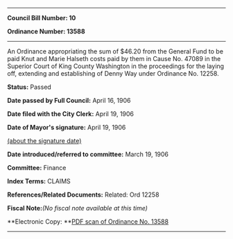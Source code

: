 

********

**Council Bill Number: 10**
   
**Ordinance Number: 13588**
********

 An Ordinance appropriating the sum of $46.20 from the General Fund to be paid Knut and Marie Halseth costs paid by them in Cause No. 47089 in the Superior Court of King County Washington in the proceedings for the laying off, extending and establishing of Denny Way under Ordinance No. 12258.

**Status:** Passed
   
**Date passed by Full Council:** April 16, 1906
   
**Date filed with the City Clerk:** April 19, 1906
   
**Date of Mayor's signature:** April 19, 1906
   
[(about the signature date)](/~public/approvaldate.htm)
   
   
   
**Date introduced/referred to committee:** March 19, 1906
   
**Committee:** Finance
   
   
**Index Terms:** CLAIMS

**References/Related Documents:** Related: Ord 12258

**Fiscal Note:**_(No fiscal note available at this time)_

**Electronic Copy: **[PDF scan of Ordinance No. 13588](/~archives/Ordinances/Ord_13588.pdf)

********

